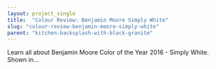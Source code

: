 ```yaml
---
layout: project_single
title:  "Colour Review: Benjamin Moore Simply White"
slug: "colour-review-benjamin-moore-simply-white"
parent: "kitchen-backsplash-with-black-granite"
---
```

Learn all about Benjamin Moore Color of the Year 2016 - Simply White.  Shown in…
